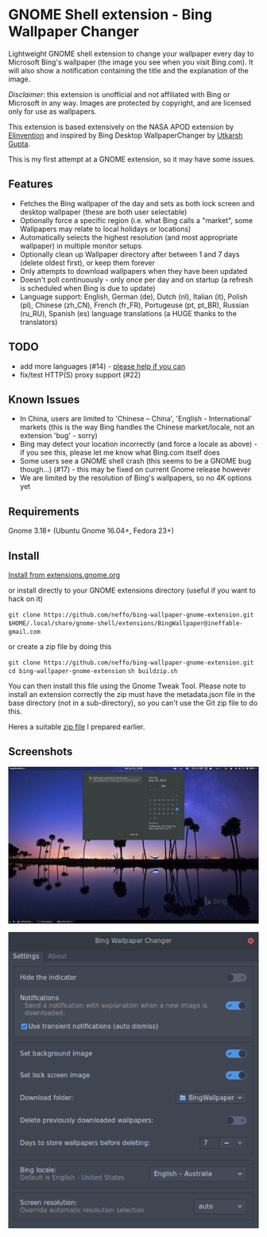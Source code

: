 # GNOME Shell extension - Bing Wallpaper Changer

Lightweight GNOME shell extension to change your wallpaper every day to
Microsoft Bing's wallpaper (the image you see when you visit Bing.com). It will
also show a notification containing the title and the explanation of the image.

*Disclaimer*: this extension is unofficial and not affiliated with Bing or
Microsoft in any way. Images are protected by copyright, and are licensed only
for use as wallpapers.

This extension is based extensively on the NASA APOD extension by [Elinvention](https://github.com/Elinvention)
and inspired by Bing Desktop WallpaperChanger by [Utkarsh Gupta](https://github.com/UtkarshGpta).

This is my first attempt at a GNOME extension, so it may have some issues.

## Features

* Fetches the Bing wallpaper of the day and sets as both lock screen and desktop wallpaper (these are both user selectable)
* Optionally force a specific region (i.e. what Bing calls a "market", some Wallpapers may relate to local holidays or locations)
* Automatically selects the highest resolution (and most appropriate wallpaper) in multiple monitor setups
* Optionally clean up Wallpaper directory after between 1 and 7 days (delete oldest first), or keep them forever
* Only attempts to download wallpapers when they have been updated
* Doesn't poll continuously - only once per day and on startup (a refresh is scheduled when Bing is due to update)
* Language support: English, German (de), Dutch (nl), Italian (it), Polish (pl), Chinese (zh_CN), French (fr_FR), Portugeuse (pt, pt_BR), Russian (ru_RU), Spanish (es) language translations (a HUGE thanks to the translators)

## TODO

* add more languages (#14) - [please help if you can](https://github.com/neffo/bing-wallpaper-gnome-extension/issues/14)
* fix/test HTTP(S) proxy support (#22)

## Known Issues

* In China, users are limited to 'Chinese – China', 'English - International' markets (this is the way Bing handles the Chinese market/locale, not an extension 'bug' - sorry)
* Bing may detect your location incorrectly (and force a locale as above) - if you see this, please let me know what Bing.com itself does
* Some users see a GNOME shell crash (this seems to be a GNOME bug though...) (#17) - this may be fixed on current Gnome release however
* We are limited by the resolution of Bing's wallpapers, so no 4K options yet

## Requirements

Gnome 3.18+ (Ubuntu Gnome 16.04+, Fedora 23+)

## Install

[Install from extensions.gnome.org](https://extensions.gnome.org/extension/1262/bing-wallpaper-changer/)

or install directly to your GNOME extensions directory (useful if you want to hack on it)

`git clone https://github.com/neffo/bing-wallpaper-gnome-extension.git $HOME/.local/share/gnome-shell/extensions/BingWallpaper@ineffable-gmail.com`

or create a zip file by doing this

`git clone https://github.com/neffo/bing-wallpaper-gnome-extension.git`
`cd bing-wallpaper-gnome-extension`
`sh buildzip.sh`

You can then install this file using the Gnome Tweak Tool. Please note to install an extension correctly the zip must have the metadata.json file in the base directory (not in a sub-directory), so you can't use the Git zip file to do this.

Heres a suitable [zip file](https://neffo.github.io/BingWallpaper@ineffable-gmail.com.zip) I prepared earlier.

## Screenshots

![Screenshot](/screenshot/notification.png)

![Settings](/screenshot/settings.png)
